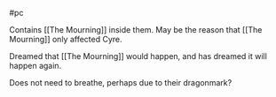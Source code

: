 #pc 

Contains [[The Mourning]] inside them.
May be the reason that [[The Mourning]] only affected Cyre.

Dreamed that [[The Mourning]] would happen, and has dreamed it will happen again.

Does not need to breathe, perhaps due to their dragonmark?